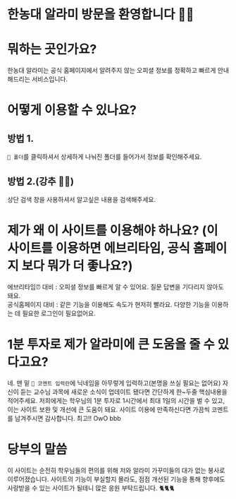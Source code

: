 # 한농대 알라미 방문을 환영합니다 🖐🏻

# 뭐하는 곳인가요?   
한농대 알라미는 공식 홈페이지에서 알려주지 않는 오피셜 정보를 정확하고 빠르게 안내해드리는 서비스입니다.

# 어떻게 이용할 수 있나요?  
## 방법 1.  
`📁 폴더`를 클릭하셔서 상세하게 나눠진 폴더를 들어가서 정보를 확인해주세요.   
## 방법 2.(강추 👍🏻)  
상단 검색 창을 사용하셔서 알고싶은 내용을 검색해주세요.            
    
# 제가 왜 이 사이트를 이용해야 하나요? (이 사이트를 이용하면 에브리타임, 공식 홈페이지 보다 뭐가 더 좋나요?)    
에브리타임⏰ 대비 : 오피셜 정보를 빠르게 알 수 있어요. 질문 답변을 기다리지 않아도 돼요.  
공식홈페이지 대비 : 같은 기능을 이용해도 속도가 현저히 빨라요. 다양한 기능을 이용하는 데 필요한 로그인이 필요없어요.  
# 1분 투자로 제가 알라미에 큰 도움을 줄 수 있다고요?  
네. 맨 밑 `🔣 코멘트 입력란`에 닉네임을 아무렇게 입력하고(본명을 쓰실 필요는 없어요) 자신이 듣는 교수님 과목에 새로운 소식이 업데이트 됐다면 간단하게 한~두줄 핵심내용을 적어주세요. 저희에게는 학우님의 1분 투자로 1시간에서 최대 1일의 시간을 벌 수 있고, 이는 사이트 보완 및 개선에 큰 도움이 돼요. 사이트 이용에 만족하신다면 가끔씩 코멘트를 남겨주시면 감사합니다. 최고!! OwO bbb         
# 당부의 말씀        
이 사이트는 순전히 학우님들의 편의를 위해 저와 알라미 가꾸미들의 대가 없는 봉사로 이루어졌습니다. 사이트의 기능이 부실할지 몰라도, 점점 개선된 기능을 통해 향후에도 사랑받을 수 있는 사이트가 될테니 많은 응원 부탁드립니다. 🐈🐈🐈
